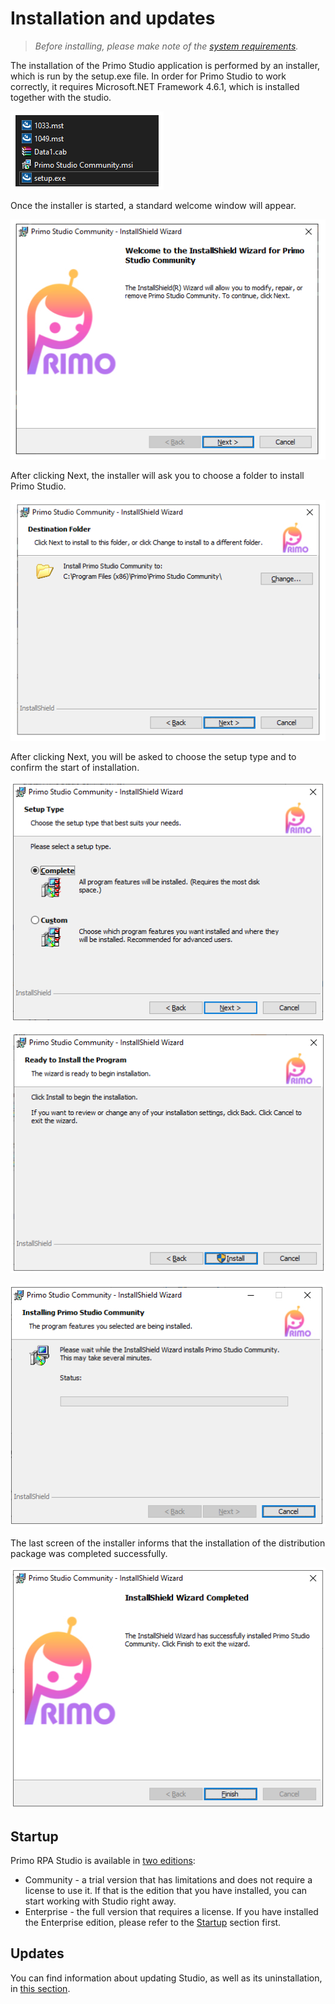 # Installation and updates

> *Before installing, please make note of the [system requirements](https://docs.primo-rpa.ru/primo-rpa-eng/primo-studio/systemreq).*

The installation of the Primo Studio application is performed by an installer, which is run by the setup.exe file. In order for Primo Studio to work correctly, it requires Microsoft.NET Framework 4.6.1, which is installed together with the studio.

![](<../../.gitbook/assets/Studio-setup-exe.png>)

Once the installer is started, a standard welcome window will appear.

![](<../../.gitbook/assets/InstallShield1.png>)

After clicking Next, the installer will ask you to choose a folder to install Primo Studio.

![](<../../.gitbook/assets/InstallShield2.png>)

After clicking Next, you will be asked to choose the setup type and to confirm the start of installation.

![](../../.gitbook/assets/InstallShield3.png)

![](<../../.gitbook/assets/InstallShield4.png>)

![](<../../.gitbook/assets/InstallShield5.png>)

The last screen of the installer informs that the installation of the distribution package was completed successfully.

![](<../../.gitbook/assets/InstallShield6.png>)

## Startup

Primo RPA Studio is available in [two editions](https://docs.primo-rpa.ru/primo-rpa-eng/primo-studio/editions): 
* Community -  a trial version that has limitations and does not require a license to use it. If that is the edition that you have installed, you can start working with Studio right away. 
* Enterprise - the full version that requires a license. If you have installed the Enterprise edition, please refer to the [Startup](https://docs.primo-rpa.ru/primo-rpa/primo-studio/enterprise) section first.

## Updates 
You can find information about updating Studio, as well as its uninstallation, in [this section](https://docs.primo-rpa.ru/primo-rpa-eng/primo-studio/installation/update).
